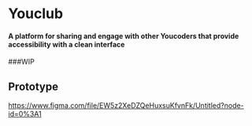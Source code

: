 # Youclub
#### A platform for sharing and engage with other Youcoders that provide accessibility with a clean interface


###WIP


## Prototype
https://www.figma.com/file/EW5z2XeDZQeHuxsuKfvnFk/Untitled?node-id=0%3A1
